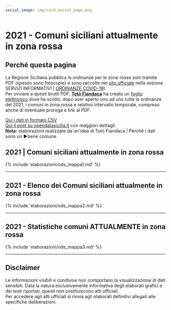```yaml
---
social_image: img/card_social_page.png
---
```

<style>
.md-typeset .md-typeset h1 {line-height: 0px!important;}
.md-typeset h2 {font-size: 0px!important; line-height: 0px!important; margin: 0px!important;}
/*.md-typeset {line-height: 0px!important;}*/
.md-typeset h1:target:before, .md-typeset h2:target:before, .md-typeset h3:target:before {padding-top: 2rem!important;}
</style>
# 2021 - Comuni siciliani attualmente in zona rossa

## Perché questa pagina
La Regione Siciliana pubblica le ordinanze per le zone rosse solo tramite PDF (spesso sono fotocopie) e sono raccolte nel [sito ufficiale](http://pti.regione.sicilia.it/portal/page/portal/PIR_PORTALE) nella sezione SERVIZI INFORMATIVI | [ORDINANZE COVID-19](http://pti.regione.sicilia.it/portal/page/portal/PIR_PORTALE/PIR_Covid19OrdinanzePresidenzadellaRegione)).<br>
Per ovviare a questi brutti PDF, **[Totò Fiandaca](https://twitter.com/totofiandaca)** ha creato un [foglio elettronico](https://docs.google.com/spreadsheets/d/14f2AUf3k3jP60sPkUhzqhSIFlTEuUFCfac9b-1_29jc/edit#gid=1669181736) dove ha scritto, dopo aver aperto uno ad uno tutte le ordinanze del 2021, i comuni in zona rossa e relativo intervallo temporale, compreso anche di eventuale proroga e link al PDF.

[Qui i dati in formato CSV](https://docs.google.com/spreadsheets/d/e/2PACX-1vSA38rXb3R9B0lYUtHvgvr9aWcxwiYAxksTTAg-jIbe1qjGh2bGANgUlUnuynG-UL6U2iLY7rgPvuOH/pub?gid=1759652035&single=true&output=csv)<br>
[Qui il post su opendatasicilia.it](http://opendatasicilia.it/2021/04/10/covid-19-e-i-comuni-siciliani-in-zona-rossa-anno-2021/) con maggiori dettagli.<br>
**Nota:** elaborazioni realizzate da un'idea di Totò Fiandaca | Perché i dati sono un ▶️bene comune

## 2021 | Comuni siciliani attualmente in zona rossa
{% include 'elaborazioni/ods_mappa1.md' %}

---

## 2021 - Elenco dei Comuni siciliani attualmente in zona rossa
{% include 'elaborazioni/ods_mappa2.md' %}

---

## 2021 - Statistiche comuni ATTUALMENTE in zona rossa
{% include 'elaborazioni/ods_mappa3.md' %}

---
## Disclaimer
Le informazioni visibili e condivise non comportano la visualizzazione di dati sensibili. Data la natura esclusivamente informativa degli elaborati grafici e dei testi riportati, questi non costituiscono atti ufficiali. <br>Per accedere agli atti ufficiali si rinvia agli elaborati definitivi allegati alle specifiche deliberazioni.